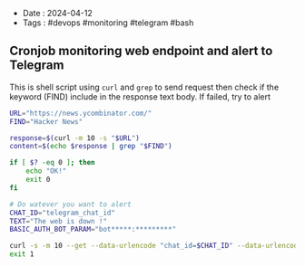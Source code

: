 - Date : 2024-04-12
- Tags : #devops #monitoring #telegram #bash

## Cronjob monitoring web endpoint and alert to Telegram

This is shell script using `curl` and `grep` to send request then check if the keyword (FIND) include in the response text body. If failed, try to alert

```bash
URL="https://news.ycombinator.com/"
FIND="Hacker News"

response=$(curl -m 10 -s "$URL")
content=$(echo $response | grep "$FIND")

if [ $? -eq 0 ]; then
	echo "OK!"
	exit 0
fi

# Do watever you want to alert
CHAT_ID="telegram_chat_id"
TEXT="The web is down !"
BASIC_AUTH_BOT_PARAM="bot*****:*********"

curl -s -m 10 --get --data-urlencode "chat_id=$CHAT_ID" --data-urlencode "text=$TEXT" "https://api.telegram.org/$BASIC_AUTH_BOT_PARAM/sendMessage"
exit 1
```
